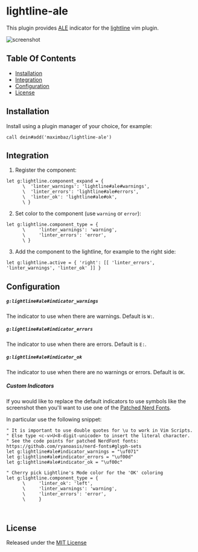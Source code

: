 # lightline-ale

This plugin provides [ALE](https://github.com/w0rp/ale) indicator for the [lightline](https://github.com/itchyny/lightline.vim) vim plugin.

![screenshot](./screenshot.png)

## Table Of Contents

- [Installation](#installation)
- [Integration](#integration)
- [Configuration](#configuration)
- [License](#license)

## Installation

Install using a plugin manager of your choice, for example:

```viml
call dein#add('maximbaz/lightline-ale')
```

## Integration

1. Register the component:

```viml
let g:lightline.component_expand = {
      \  'linter_warnings': 'lightline#ale#warnings',
      \  'linter_errors': 'lightline#ale#errors',
      \  'linter_ok': 'lightline#ale#ok',
      \ }
```

2. Set color to the component (use `warning` or `error`):

```viml
let g:lightline.component_type = {
      \     'linter_warnings': 'warning',
      \     'linter_errors': 'error',
      \ }
```

3. Add the component to the lightline, for example to the right side:

```viml
let g:lightline.active = { 'right': [[ 'linter_errors', 'linter_warnings', 'linter_ok' ]] }
```

## Configuration

##### `g:lightline#ale#indicator_warnings`

The indicator to use when there are warnings. Default is `W:`.

##### `g:lightline#ale#indicator_errors`

The indicator to use when there are errors. Default is `E:`.

##### `g:lightline#ale#indicator_ok`

The indicator to use when there are no warnings or errors. Default is `OK`.

##### Custom Indicators

If you would like to replace the default indicators to use symbols like the screenshot 
then you'll want to use one of the [Patched Nerd Fonts](https://github.com/ryanoasis/nerd-fonts).

In particular use the following snippet:

```viml
" It is important to use double quotes for \u to work in Vim Scripts.
" Else type <c-v>U<8-digit-unicode> to insert the literal character.
" See the code points for patched NerdFont fonts: https://github.com/ryanoasis/nerd-fonts#glyph-sets
let g:lightline#ale#indicator_warnings = "\uf071"
let g:lightline#ale#indicator_errors = "\uf00d"
let g:lightline#ale#indicator_ok = "\uf00c"

" Cherry pick Lightline's Mode color for the 'OK' coloring
let g:lightline.component_type = {
      \     'linter_ok': 'left',
      \     'linter_warnings': 'warning',
      \     'linter_errors': 'error',
      \     }



```

## License

Released under the [MIT License](LICENSE)
